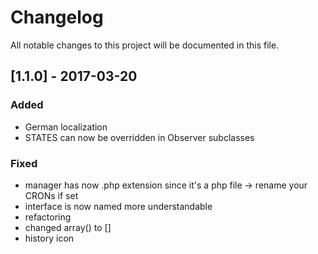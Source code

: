# Changelog
All notable changes to this project will be documented in this file.

## [1.1.0] - 2017-03-20

### Added
- German localization
- STATES can now be overridden in Observer subclasses

### Fixed
- manager has now .php extension since it's a php file -> rename your CRONs if set
- interface is now named more understandable
- refactoring
- changed array() to []
- history icon